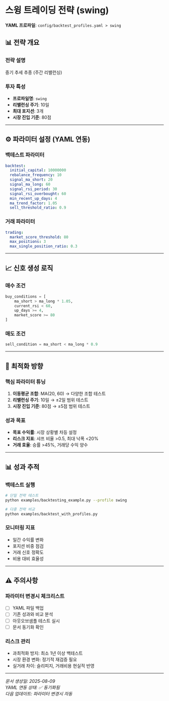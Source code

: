 # 스윙 트레이딩 전략 (swing)

**YAML 프로파일**: `config/backtest_profiles.yaml > swing`

## 📊 전략 개요

### 전략 설명
중기 추세 추종 (주간 리밸런싱)

### 투자 특성
- **프로파일명**: `swing`
- **리밸런싱 주기**: 10일
- **최대 포지션**: 3개
- **시장 진입 기준**: 80점

---

## ⚙️ 파라미터 설정 (YAML 연동)

### 백테스트 파라미터
```yaml
backtest:
  initial_capital: 10000000
  rebalance_frequency: 10
  signal_ma_short: 20
  signal_ma_long: 60
  signal_rsi_period: 30
  signal_rsi_overbought: 60
  min_recent_up_days: 4
  ma_trend_factor: 1.05
  sell_threshold_ratio: 0.9
```

### 거래 파라미터  
```yaml
trading:
  market_score_threshold: 80
  max_positions: 3
  max_single_position_ratio: 0.3
```

---

## 📈 신호 생성 로직

### 매수 조건
```python
buy_conditions = [
    ma_short > ma_long * 1.05,
    current_rsi < 60,
    up_days >= 4,
    market_score >= 80
]
```

### 매도 조건
```python
sell_condition = ma_short < ma_long * 0.9
```

---

## 🎯 최적화 방향

### 핵심 파라미터 튜닝
1. **이동평균 조합**: MA(20, 60) → 다양한 조합 테스트
2. **리밸런싱 주기**: 10일 → ±2일 범위 테스트
3. **시장 진입 기준**: 80점 → ±5점 범위 테스트

### 성과 목표
- **목표 수익률**: 시장 상황별 차등 설정
- **리스크 지표**: 샤프 비율 >0.5, 최대 낙폭 <20%
- **거래 효율**: 승률 >45%, 거래당 수익 양수

---

## 📊 성과 추적

### 백테스트 실행
```bash
# 단일 전략 테스트
python examples/backtesting_example.py --profile swing

# 다중 전략 비교
python examples/backtest_with_profiles.py
```

### 모니터링 지표
- 일간 수익률 변화
- 포지션 비중 점검  
- 거래 신호 정확도
- 비용 대비 효율성

---

## ⚠️ 주의사항

### 파라미터 변경시 체크리스트
- [ ] YAML 파일 백업
- [ ] 기존 성과와 비교 분석
- [ ] 아웃오브샘플 테스트 실시
- [ ] 문서 동기화 확인

### 리스크 관리
- 과최적화 방지: 최소 1년 이상 백테스트
- 시장 환경 변화: 정기적 재검증 필요
- 실거래 차이: 슬리피지, 거래비용 현실적 반영

---

*문서 생성일: 2025-08-09*  
*YAML 연동 상태: ✅ 동기화됨*  
*다음 업데이트: 파라미터 변경시 자동*
